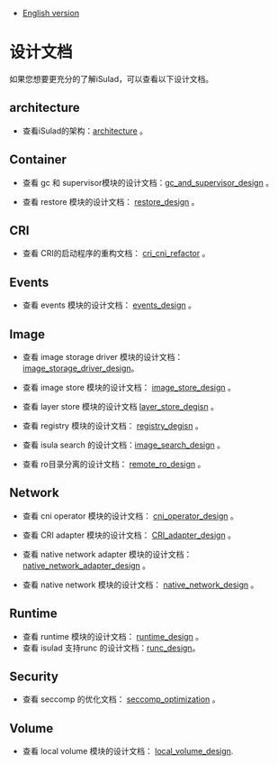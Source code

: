 - [English version](README.md)

# 设计文档

如果您想要更充分的了解iSulad，可以查看以下设计文档。

## architecture

- 查看iSulad的架构：[architecture](./architecture_zh.md) 。

## Container

- 查看 gc 和 supervisor模块的设计文档：[gc_and_supervisor_design](./detailed/Container/gc_and_supervisor_design_zh.md) 。

- 查看 restore 模块的设计文档： [restore_design](./detailed/Container/restore_design_zh.md) 。

## CRI

- 查看 CRI的启动程序的重构文档： [cri_cni_refactor](./detailed/CRI/cri_cni_refactor_zh.md) 。

## Events

- 查看 events 模块的设计文档： [events_design](./detailed/Events/events_design_zh.md) 。

## Image

- 查看 image storage driver 模块的设计文档： [image_storage_driver_design](./detailed/Image/image_storage_driver_design_zh.md)。

- 查看 image store 模块的设计文档： [image_store_design](./detailed/Image/image_store_design_zh.md) 。

- 查看 layer store 模块的设计文档 [layer_store_degisn](./detailed/Image/layer_store_degisn_zh.md) 。

- 查看 registry 模块的设计文档： [registry_degisn](./detailed/Image/registry_degisn_zh.md) 。

- 查看 isula search 的设计文档：[image_search_design](./detailed/Image/image_search_design_zh.md) 。

- 查看 ro目录分离的设计文档： [remote_ro_design](./detailed/Image/remote_ro_design.md) 。

## Network

- 查看 cni operator 模块的设计文档： [cni_operator_design](./detailed/Network/cni_operator_design_zh.md) 。

- 查看 CRI adapter 模块的设计文档： [CRI_adapter_design](./detailed/Network/CRI_adapter_design_zh.md) 。

- 查看 native network adapter 模块的设计文档： [native_network_adapter_design](./detailed/Network/native_network_adapter_design_zh.md) 。

- 查看 native network 模块的设计文档： [native_network_design](./detailed/Network/native_network_design_zh.md) 。

## Runtime

- 查看 runtime 模块的设计文档： [runtime_design](./detailed/Runtime/runtime_design_zh.md) 。
- 查看 isulad 支持runc 的设计文档：[runc_design](./detailed/Runtime/runc_design_zh.md)。

## Security

- 查看 seccomp 的优化文档： [seccomp_optimization](./detailed/Security/seccomp_optimization_zh.md) 。

## Volume

- 查看 local volume 模块的设计文档： [local_volume_design](./detailed/Volume/local_volume_design_zh.md).
